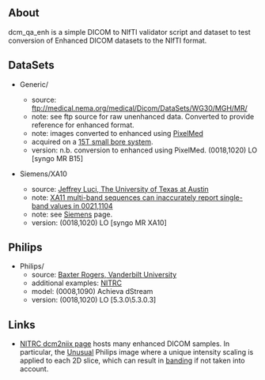 
## About

dcm_qa_enh is a simple DICOM to NIfTI validator script and dataset to test conversion of Enhanced DICOM datasets to the NIfTI format.

## DataSets

* Generic/
  * source:  ftp://medical.nema.org/medical/Dicom/DataSets/WG30/MGH/MR/
  * note: see ftp source for raw unenhanced data. Converted to provide reference for enhanced format.
  * note: images converted to enhanced using [PixelMed](http://www.pixelmed.com/dicomtoolkit.html)
  * acquired on a [15T small bore system](https://www.nmr.mgh.harvard.edu/lab/15t-mr-laboratory).
  * version: n.b. conversion to enhanced using PixelMed. (0018,1020) LO [syngo MR B15]


* Siemens/XA10
  * source: [Jeffrey Luci, The University of Texas at Austin](https://github.com/rordenlab/dcm2niix/issues/240)
  * note: [XA11 multi-band sequences can inaccurately report single-band values in 0021,1104](https://github.com/rordenlab/dcm2niix/issues/303)
  * note: see [Siemens](https://github.com/rordenlab/dcm2niix/tree/master/Siemens) page.
  * version: (0018,1020) LO [syngo MR XA10]

## Philips

* Philips/
  * source: [Baxter Rogers, Vanderbilt University](https://github.com/rordenlab/dcm2niix/issues/363)
  * additional examples: [NITRC](https://www.nitrc.org/plugins/mwiki/index.php/dcm2nii:MainPage)
  * model: (0008,1090) Achieva dStream
  * version: (0018,1020) LO [5.3.0\5.3.0.3]

## Links

 * [NITRC dcm2niix page](https://www.nitrc.org/plugins/mwiki/index.php/dcm2nii:MainPage) hosts many enhanced DICOM samples. In particular, the [Unusual](https://www.nitrc.org/plugins/mwiki/index.php/dcm2nii:MainPage#Unusual_MRI) Philips image where a unique intensity scaling is applied to each 2D slice, which can result in [banding](https://github.com/rordenlab/dcm2niix/issues/363) if not taken into account.
